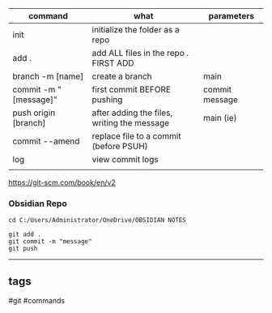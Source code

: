 | command               | what                                        | parameters     |
| --------------------- | ------------------------------------------- | -------------- |
| init                  | initialize the folder as a repo             |                |
| add .                 | add ALL files in the repo . FIRST ADD       |                |
| branch -m [name]      | create a branch                             | main           |
| commit -m "[message]" | first commit BEFORE pushing                 | commit message |
| push origin [branch]  | after adding the files, writing the message | main (ie)      |
| commit --amend        | replace file to a commit (before PSUH)      |                |
| log                   | view commit logs                            |                |
|                       |                                             |                |
https://git-scm.com/book/en/v2



### Obsidian Repo
`cd C:/Users/Administrator/OneDrive/OBSIDIAN NOTES`
```git
git add .
git commit -m "message"
git push
```
---
## tags

#git #commands 
